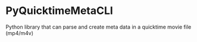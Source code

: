 PyQuicktimeMetaCLI
==================

Python library that can parse and create meta data in a quicktime movie file (mp4/m4v)
